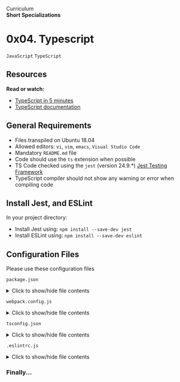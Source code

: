 Curriculum <br>
**Short Specializations** <br>

# 0x04. Typescript

```JavaScript```
```TypeScript```

## Resources

**Read or watch:**

* [TypeScript in 5 minutes](https://www.typescriptlang.org/docs/handbook/typescript-in-5-minutes.html)
* [TypeScript documentation](https://www.typescriptlang.org/docs/handbook/2/everyday-types.html)

## General Requirements

* Files transpiled on Ubuntu 18.04
* Allowed editors: `vi`, `vim`, `emacs`, `Visual Studio Code`
* Mandatory `README.md` file
* Code should use the `ts` extension when possible
* TS Code checked using the `jest` (version 24.9.*) [Jest Testing Framework](https://www.jestjs.io)
* TypeScript compiler should not show any warning or error when compiling code

## Install Jest, and ESLint

In your project directory:

* Install Jest using: `npm install --save-dev jest`
* Install ESLint using: `npm install --save-dev eslint`

## Configuration Files

Please use these configuration files

`package.json`
<details>
  <summary>Click to show/hide file contents</summary>

  ```json
  {
	"name": "typescript_dependencies",
	"version": "1.0.0",
	"description": "",
	"main": "index.js",
	"scripts": {
	  "start-dev": "webpack-dev-server --open",
	  "build": "webpack",
	  "test": "jest"
	},
	"keywords": [],
	"author": "",
	"license": "ISC",
	"devDependencies": {
	  "@babel/plugin-proposal-export-default-from": "^7.5.2",
	  "@babel/preset-typescript": "^7.7.2",
	  "@types/jest": "^24.0.23",
	  "@typescript-eslint/eslint-plugin": "^2.4.0",
	  "@typescript-eslint/parser": "^2.4.0",
	  "clean-webpack-plugin": "^3.0.0",
	  "fork-ts-checker-webpack-plugin": "^1.5.1",
	  "html-webpack-plugin": "^3.2.0",
	  "jest": "^24.9.0",
	  "source-map": "^0.7.3",
	  "ts-jest": "^24.1.0",
	  "ts-loader": "^6.2.0".
	  "typescript": "^3.6.4",
	  "webpack": "^4.41.2",
	  "webpack-cli": "^3.3.9",
	  "webpack-dev-server": "^3.8.2"
	}
  }
  ```
</details>

`webpack.config.js`
<details>
  <summary>Click to show/hide file contents</summary>

  ```typescript
  const path = require("path");
  const HtmlWebpackPlugin = require('html-webpack-plugin');
  const { CleanWebpackPlugin } = require('clean-webpack-plugin');
  const ForkTsCheckerWebPackPlugin = require('fork-ts-checker-webpack-plugin');

  module.exports = {
    entry: "./js/main.ts",
    devtool: "inline-source-map",
    module: {
      rules: [
        {
	  test: /\.tsx?$/,
	  loader: 'ts-loader',
	  options: {
	    transpileOnly: true
	  }
	}
      ]
    },
    resolve: {
      extensions: [".tsx", ".ts", ".js"]
    },
    devServer: {
      contentBase: "./dist"
    },
    plugins: [
      new ForkTsCheckerWebpackPlugin(),
      new CleanWebpackPlugin(),
      new HtmlWebpackPlugin({
        title: "Development"
      })
    ],
    output: {
      filename: "bundle.js",
      path: path.resolve(__dirname, "dist")
    }
  };
  ```
</details>

`tsconfig.json`
<details>
  <summary>Click to show/hide file contents</summary>

  ```json
  {
    "compilerOptions": {
      "outDir": "./dist/",
      "sourceMap": true,
      "nonImplicitAny": true,
      "module": "es6",
      "target": "es5",
      "allowJs": true,
      "moduleResolution": "node"
    }
  }
  ```
</details>

`.eslintrc.js`
<details>
  <summary>Click to show/hide file contents</summary>

  ```typescript
  module.exports = {
    parser: '@typescript-eslint/parser',
    extends: [
      'plugin:@typescript-eslint/recommended', // Uses the recommmeded rules from @typescript-eslint/eslint-plugin
    ],
    parserOptions: {
      ecmaVersion: 2018,
      sourceType: 'module',
    },
    rules: {
    },
  };
  ```
</details>

### Finally...


